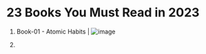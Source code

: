 # 23 Books You Must Read in 2023
1. Book-01 - Atomic Habits | ![image](https://github.com/psrana/23-Books-You-Must-Read-in-2023/assets/7460892/1bfd3c92-8304-4979-a7a2-9c99a24be947)

2. 
